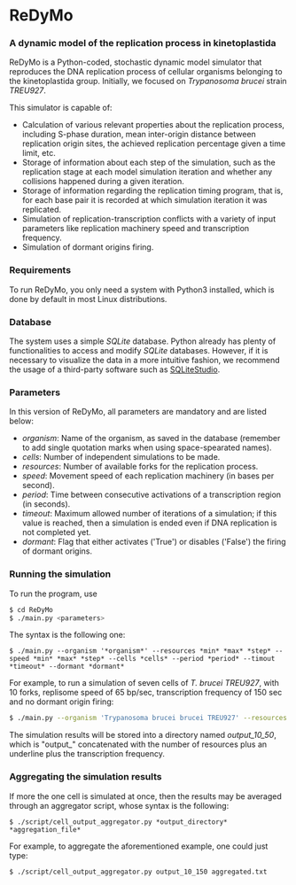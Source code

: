 # ReDyMo

### A dynamic model of the replication process in kinetoplastida

ReDyMo is a Python-coded, stochastic dynamic model simulator that reproduces the DNA replication process of cellular organisms belonging to the kinetoplastida group. Initially, we focused on *Trypanosoma brucei* strain *TREU927*.

This simulator is capable of:
  - Calculation of various relevant properties about the replication process, including S-phase duration, mean inter-origin distance between replication origin sites, the achieved replication percentage given a time limit, etc.
  - Storage of information about each step of the simulation, such as the replication stage at each model simulation iteration and whether any collisions happened during a given iteration.
  - Storage of information regarding the replication timing program, that is, for each base pair it is recorded at which simulation iteration it was replicated.
  - Simulation of replication-transcription conflicts with a variety of input parameters like replication machinery speed and transcription frequency.
  - Simulation of dormant origins firing.

### Requirements

To run ReDyMo, you only need a system with Python3 installed, which is done by default in most Linux distributions.

### Database

The system uses a simple *SQLite* database. Python already has plenty of functionalities to access and modify *SQLite* databases. However, if it is necessary to visualize the data in a more intuitive fashion, we recommend the usage of a third-party software such as [SQLiteStudio].

### Parameters

In this version of ReDyMo, all parameters are mandatory and are listed below:
 - *organism*: Name of the organism, as saved in the database (remember to add single quotation marks when using space-spearated names).
 - *cells*: Number of independent simulations to be made.
 - *resources*: Number of available forks for the replication process.
 - *speed*: Movement speed of each replication machinery (in bases per second).
 - *period*: Time between consecutive activations of a transcription region (in seconds).
 - *timeout*: Maximum allowed number of iterations of a simulation; if this value is reached, then a simulation is ended even if DNA replication is not completed yet.
 - *dormant*: Flag that either activates ('True') or disables ('False') the firing of dormant origins.

### Running the simulation

To run the program, use
```sh
$ cd ReDyMo
$ ./main.py <parameters>
```
The syntax is the following one:
```
$ ./main.py --organism '*organism*' --resources *min* *max* *step* --speed *min* *max* *step* --cells *cells* --period *period* --timout *timeout* --dormant *dormant*
```

For example, to run a simulation of seven cells of *T. brucei TREU927*, with 10 forks, replisome speed of 65 bp/sec, transcription frequency of 150 sec and no dormant origin firing:
```sh
$ ./main.py --organism 'Trypanosoma brucei brucei TREU927' --resources 10 --speed 65 --period 150 --cells 7 --dormant False
```

The simulation results will be stored into a directory named *output_10_50*, which is "output_" concatenated with the number of resources plus an underline plus the transcription frequency.


### Aggregating the simulation results

If more the one cell is simulated at once, then the results may be averaged through an aggregator script, whose syntax is the following:
```
$ ./script/cell_output_aggregator.py *output_directory* *aggregation_file*
```

For example, to aggregate the aforementioned example, one could just type:
```
$ ./script/cell_output_aggregator.py output_10_150 aggregated.txt
```

   [SQLiteStudio]: <https://sqlitestudio.pl/index.rvt>



